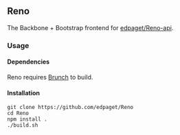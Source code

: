 ## Reno

The Backbone + Bootstrap frontend for [edpaget/Reno-api](https://github.com/edpaget/Reno-api).

### Usage

#### Dependencies
Reno requires [Brunch](https://github.com/brunch/brunch) to build.

#### Installation
```
git clone https://github.com/edpaget/Reno
cd Reno
npm install .
./build.sh
```
